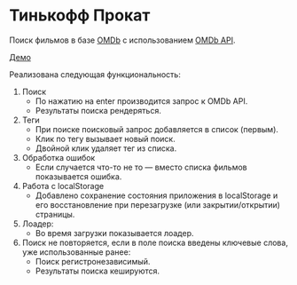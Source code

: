 # Тинькофф Прокат

Поиск фильмов в базе [OMDb](https://www.imdb.com/) с использованием [OMDb API](https://www.omdbapi.com/).

[Демо](https://andreisorvanov.github.io/Tinkoff-Rental/)

Реализована следующая функциональность:

1. Поиск
   - По нажатию на enter производится запрос к OMDb API.
   - Результаты поиска рендеряться.
2. Теги
   - При поиске поисковый запрос добавляется в список (первым).
   - Клик по тегу вызывает новый поиск.
   - Двойной клик удаляет тег из списка.
3. Обработка ошибок
   - Если случается что-то не то — вместо списка фильмов показывается ошибка.
4. Работа с localStorage
   - Добавлено сохранение состояния приложения в localStorage и его восстановление при перезагрузке (или закрытии/открытии) страницы.
5. Лоадер:
   - Во время загрузки показывается лоадер.
6. Поиск не повторяется, если в поле поиска введены ключевые слова, уже использованные ранее:
   - Поиск регистронезависимый.
   - Результаты поиска кешируются.
